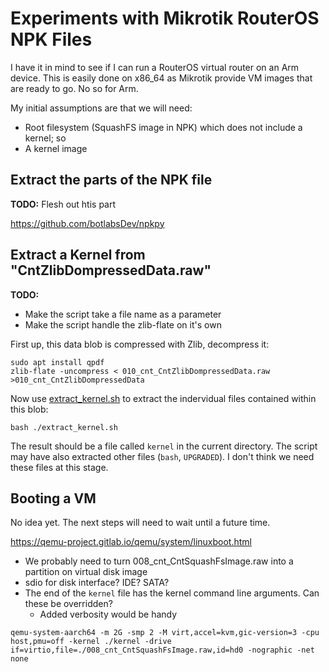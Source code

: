 # Experiments with Mikrotik RouterOS NPK Files
I have it in mind to see if I can run a RouterOS virtual router on an Arm
device.  This is easily done on x86_64 as Mikrotik provide VM images that are
ready to go.  No so for Arm.

My initial assumptions are that we will need:
* Root filesystem (SquashFS image in NPK) which does not include a kernel; so
* A kernel image

## Extract the parts of the NPK file
**TODO:** Flesh out htis part

https://github.com/botlabsDev/npkpy

## Extract a Kernel from "CntZlibDompressedData.raw"

**TODO:**
* Make the script take a file name as a parameter
* Make the script handle the zlib-flate on it's own

First up, this data blob is compressed with Zlib, decompress it:
```
sudo apt install qpdf
zlib-flate -uncompress < 010_cnt_CntZlibDompressedData.raw >010_cnt_CntZlibDompressedData
```

Now use [extract_kernel.sh](npk_experiments/extract_kernel.sh) to extract the
indervidual files contained within this blob:
```
bash ./extract_kernel.sh
```

The result should be a file called `kernel` in the current directory.  The
script may have also extracted other files (`bash`, `UPGRADED`).  I don't think
we need these files at this stage.

## Booting a VM
No idea yet.  The next steps will need to wait until a future time.

https://qemu-project.gitlab.io/qemu/system/linuxboot.html

* We probably need to turn 008_cnt_CntSquashFsImage.raw into a partition on
  virtual disk image
* sdio for disk interface?  IDE?  SATA?
* The end of the `kernel` file has the kernel command line arguments.  Can
  these be overridden?
  * Added verbosity would be handy

```
qemu-system-aarch64 -m 2G -smp 2 -M virt,accel=kvm,gic-version=3 -cpu host,pmu=off -kernel ./kernel -drive if=virtio,file=./008_cnt_CntSquashFsImage.raw,id=hd0 -nographic -net none
```